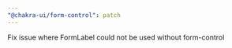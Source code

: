 ```yaml
---
"@chakra-ui/form-control": patch
---
```


Fix issue where FormLabel could not be used without form-control
